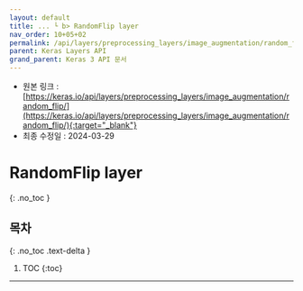 ```yaml
---
layout: default
title: ... └ b> RandomFlip layer
nav_order: 10+05+02
permalink: /api/layers/preprocessing_layers/image_augmentation/random_flip/
parent: Keras Layers API
grand_parent: Keras 3 API 문서
---
```


* 원본 링크 : [https://keras.io/api/layers/preprocessing_layers/image_augmentation/random_flip/](https://keras.io/api/layers/preprocessing_layers/image_augmentation/random_flip/){:target="_blank"}
* 최종 수정일 : 2024-03-29

# RandomFlip layer
{: .no_toc }

## 목차
{: .no_toc .text-delta }

1. TOC
{:toc}

---

